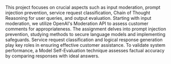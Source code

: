 This project focuses on crucial aspects such as input moderation, prompt injection prevention, service request classification, Chain of Thought Reasoning for user queries, and output evaluation.
Starting with input moderation, we utilize OpenAI's Moderation API to assess customer comments for appropriateness. The assignment delves into prompt injection prevention, studying methods to secure language models and implementing safeguards. Service request classification and logical response generation play key roles in ensuring effective customer assistance. To validate system performance, a Model Self-Evaluation technique assesses factual accuracy by comparing responses with ideal answers.  
